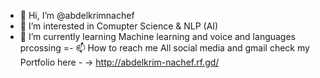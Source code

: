 - 👋 Hi, I’m @abdelkrimnachef
- 👀 I’m interested in Comupter Science & NLP (AI)
- 🌱 I’m currently learning Machine learning and voice and languages prcossing
=- 📫 How to reach me All social media and gmail 
check my Portfolio here *-* -> http://abdelkrim-nachef.rf.gd/
<!---
abdelkrimnachef/abdelkrimnachef is a ✨ special ✨ repository because its `README.md` (this file) appears on your GitHub profile.
You can click the Preview link to take a look at your changes.
--->
